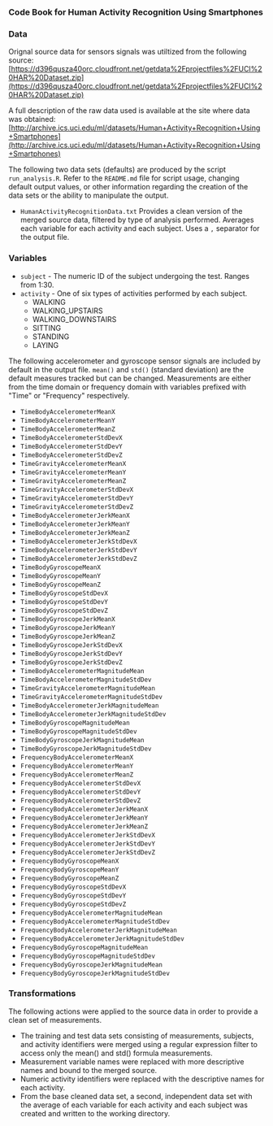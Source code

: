 ### Code Book for Human Activity Recognition Using Smartphones

### Data
Orignal source data for sensors signals was utiltized from the following source:
[https://d396qusza40orc.cloudfront.net/getdata%2Fprojectfiles%2FUCI%20HAR%20Dataset.zip](https://d396qusza40orc.cloudfront.net/getdata%2Fprojectfiles%2FUCI%20HAR%20Dataset.zip)

A full description of the raw data used is available at the site where data was obtained:
[http://archive.ics.uci.edu/ml/datasets/Human+Activity+Recognition+Using+Smartphones](http://archive.ics.uci.edu/ml/datasets/Human+Activity+Recognition+Using+Smartphones)

The following two data sets (defaults) are produced by the script `run_analysis.R`.  Refer to the `README.md` file for script usage, changing default output values, or other information regarding the creation of the data sets or the ability to manipulate the output.

* `HumanActivityRecognitionData.txt` Provides a clean version of the merged source data, filtered by type of analysis performed. Averages each variable for each activity and each subject.  Uses a `,` separator for the output file.

### Variables

* `subject` - The numeric ID of the subject undergoing the test. Ranges from 1:30.
* `activity` - One of six types of activities performed by each subject.
	- WALKING
	- WALKING_UPSTAIRS
	- WALKING_DOWNSTAIRS
	- SITTING
	- STANDING
	- LAYING
	
The following accelerometer and gyroscope sensor signals are included by default in the output file.  `mean()` and `std()` (standard deviation) are the default measures tracked but can be changed.  Measurements are either from the time domain or frequency domain with variables prefixed with "Time" or "Frequency" respectively.

* `TimeBodyAccelerometerMeanX`	
* `TimeBodyAccelerometerMeanY`	
* `TimeBodyAccelerometerMeanZ`	
* `TimeBodyAccelerometerStdDevX`	
* `TimeBodyAccelerometerStdDevY`	
* `TimeBodyAccelerometerStdDevZ`	
* `TimeGravityAccelerometerMeanX`	
* `TimeGravityAccelerometerMeanY`	
* `TimeGravityAccelerometerMeanZ`	
* `TimeGravityAccelerometerStdDevX`	
* `TimeGravityAccelerometerStdDevY`	
* `TimeGravityAccelerometerStdDevZ`	
* `TimeBodyAccelerometerJerkMeanX`	
* `TimeBodyAccelerometerJerkMeanY`	
* `TimeBodyAccelerometerJerkMeanZ`	
* `TimeBodyAccelerometerJerkStdDevX`	
* `TimeBodyAccelerometerJerkStdDevY`	
* `TimeBodyAccelerometerJerkStdDevZ`	
* `TimeBodyGyroscopeMeanX`	
* `TimeBodyGyroscopeMeanY`	
* `TimeBodyGyroscopeMeanZ`	
* `TimeBodyGyroscopeStdDevX`	
* `TimeBodyGyroscopeStdDevY`	
* `TimeBodyGyroscopeStdDevZ`	
* `TimeBodyGyroscopeJerkMeanX`	
* `TimeBodyGyroscopeJerkMeanY`	
* `TimeBodyGyroscopeJerkMeanZ`	
* `TimeBodyGyroscopeJerkStdDevX`	
* `TimeBodyGyroscopeJerkStdDevY`
* `TimeBodyGyroscopeJerkStdDevZ`	
* `TimeBodyAccelerometerMagnitudeMean`	
* `TimeBodyAccelerometerMagnitudeStdDev`	
* `TimeGravityAccelerometerMagnitudeMean`	
* `TimeGravityAccelerometerMagnitudeStdDev`	
* `TimeBodyAccelerometerJerkMagnitudeMean`	
* `TimeBodyAccelerometerJerkMagnitudeStdDev`	
* `TimeBodyGyroscopeMagnitudeMean`	
* `TimeBodyGyroscopeMagnitudeStdDev`	
* `TimeBodyGyroscopeJerkMagnitudeMean`	
* `TimeBodyGyroscopeJerkMagnitudeStdDev`	
* `FrequencyBodyAccelerometerMeanX`	
* `FrequencyBodyAccelerometerMeanY`	
* `FrequencyBodyAccelerometerMeanZ`	
* `FrequencyBodyAccelerometerStdDevX`	
* `FrequencyBodyAccelerometerStdDevY`	
* `FrequencyBodyAccelerometerStdDevZ`	
* `FrequencyBodyAccelerometerJerkMeanX`	
* `FrequencyBodyAccelerometerJerkMeanY`	
* `FrequencyBodyAccelerometerJerkMeanZ`	
* `FrequencyBodyAccelerometerJerkStdDevX`	
* `FrequencyBodyAccelerometerJerkStdDevY`	
* `FrequencyBodyAccelerometerJerkStdDevZ`	
* `FrequencyBodyGyroscopeMeanX`	
* `FrequencyBodyGyroscopeMeanY`	
* `FrequencyBodyGyroscopeMeanZ`	
* `FrequencyBodyGyroscopeStdDevX`	
* `FrequencyBodyGyroscopeStdDevY`	
* `FrequencyBodyGyroscopeStdDevZ`	
* `FrequencyBodyAccelerometerMagnitudeMean`	
* `FrequencyBodyAccelerometerMagnitudeStdDev`	
* `FrequencyBodyAccelerometerJerkMagnitudeMean`	
* `FrequencyBodyAccelerometerJerkMagnitudeStdDev`	
* `FrequencyBodyGyroscopeMagnitudeMean`	
* `FrequencyBodyGyroscopeMagnitudeStdDev`	
* `FrequencyBodyGyroscopeJerkMagnitudeMean`	
* `FrequencyBodyGyroscopeJerkMagnitudeStdDev`

### Transformations

The following actions were applied to the source data in order to provide a clean set of measurements.

* The training and test data sets consisting of measurements, subjects, and activity identifiers were merged using a regular expression filter to access only the mean() and std() formula measurements.
* Measurement variable names were replaced with more descriptive names and bound to the merged source.
* Numeric activity identifiers were replaced with the descriptive names for each activity.
* From the base cleaned data set, a second, independent data set with the average of each variable for each activity and each subject was created and written to the working directory.

